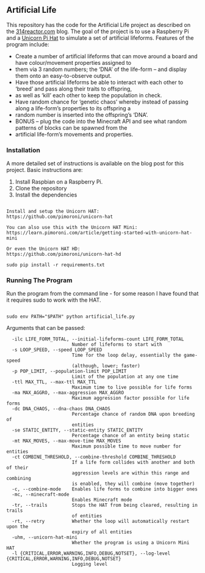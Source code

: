 ## Artificial Life

This repository has the code for the Artificial Life project as described on the 
[314reactor.com](https://314reactor.com/2017/10/16/artificial-life-project/) blog. 
The goal of the project is to use a Raspberry Pi and a [Unicorn Pi Hat](https://shop.pimoroni.com/products/unicorn-hat) 
to simulate a set of artificial lifeforms. Features of the program include: 

* Create a number of artificial lifeforms that can move around a board and have colour/movement properties assigned to 
* them via 3 random numbers; the ‘DNA’ of the life-form – and display them onto an easy-to-observe output.
* Have those artificial lifeforms be able to interact with each other to ‘breed’ and pass along their traits to offspring, 
* as well as ‘kill’ each other to keep the population in check.
* Have random chance for ‘genetic chaos’ whereby instead of passing along a life-form’s properties to its offspring a 
* random number is inserted into the offspring’s ‘DNA’.
* BONUS – plug the code into the Minecraft API and see what random patterns of blocks can be spawned from the 
* artificial life-form’s movements and properties.


### Installation

A more detailed set of instructions is available on the blog post for this project. Basic instructions are: 

1. Install Raspbian on a Raspberry Pi. 
2. Clone the repository
3. Install the dependencies

```

Install and setup the Unicorn HAT:
https://github.com/pimoroni/unicorn-hat

You can also use this with the Unicorn HAT Mini:
https://learn.pimoroni.com/article/getting-started-with-unicorn-hat-mini

Or even the Unicorn HAT HD:
https://github.com/pimoroni/unicorn-hat-hd

sudo pip install -r requirements.txt

```

### Running The Program

Run the program from the command line - for some reason I have found that it requires sudo to work with the HAT.

```

sudo env PATH="$PATH" python artificial_life.py

```

Arguments that can be passed: 

```
  -ilc LIFE_FORM_TOTAL, --initial-lifeforms-count LIFE_FORM_TOTAL
                        Number of lifeforms to start with
  -s LOOP_SPEED, --speed LOOP_SPEED
                        Time for the loop delay, essentially the game-speed
                        (although, lower; faster)
  -p POP_LIMIT, --population-limit POP_LIMIT
                        Limit of the population at any one time
  -ttl MAX_TTL, --max-ttl MAX_TTL
                        Maximum time to live possible for life forms
  -ma MAX_AGGRO, --max-aggression MAX_AGGRO
                        Maximum aggression factor possible for life forms
  -dc DNA_CHAOS, --dna-chaos DNA_CHAOS
                        Percentage chance of random DNA upon breeding of
                        entities
  -se STATIC_ENTITY, --static-entity STATIC_ENTITY
                        Percentage chance of an entity being static
  -mt MAX_MOVES, --max-move-time MAX_MOVES
                        Maximum possible time to move number for entities
  -ct COMBINE_THRESHOLD, --combine-threshold COMBINE_THRESHOLD
                        If a life form collides with another and both of their
                        aggression levels are within this range and combining
                        is enabled, they will combine (move together)
  -c, --combine-mode    Enables life forms to combine into bigger ones
  -mc, --minecraft-mode
                        Enables Minecraft mode
  -tr, --trails         Stops the HAT from being cleared, resulting in trails
                        of entities
  -rt, --retry          Whether the loop will automatically restart upon the
                        expiry of all entities
  -uhm, --unicorn-hat-mini
                        Whether the program is using a Unicorn Mini HAT
  -l {CRITICAL,ERROR,WARNING,INFO,DEBUG,NOTSET}, --log-level {CRITICAL,ERROR,WARNING,INFO,DEBUG,NOTSET}
                        Logging level
```